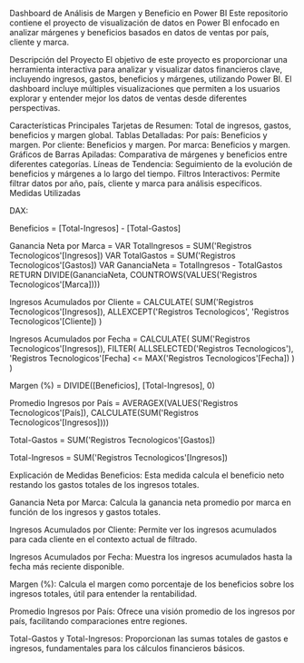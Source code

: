 Dashboard de Análisis de Margen y Beneficio en Power BI
Este repositorio contiene el proyecto de visualización de datos en Power BI enfocado en analizar márgenes y beneficios basados en datos de ventas por país, cliente y marca.

Descripción del Proyecto
El objetivo de este proyecto es proporcionar una herramienta interactiva para analizar y visualizar datos financieros clave, incluyendo ingresos, gastos, beneficios y márgenes, utilizando Power BI. El dashboard incluye múltiples visualizaciones que permiten a los usuarios explorar y entender mejor los datos de ventas desde diferentes perspectivas.

Características Principales
Tarjetas de Resumen: Total de ingresos, gastos, beneficios y margen global.
Tablas Detalladas:
Por país: Beneficios y margen.
Por cliente: Beneficios y margen.
Por marca: Beneficios y margen.
Gráficos de Barras Apiladas: Comparativa de márgenes y beneficios entre diferentes categorías.
Líneas de Tendencia: Seguimiento de la evolución de beneficios y márgenes a lo largo del tiempo.
Filtros Interactivos: Permite filtrar datos por año, país, cliente y marca para análisis específicos.
Medidas Utilizadas

DAX:

Beneficios = [Total-Ingresos] - [Total-Gastos]

Ganancia Neta por Marca = 
VAR TotalIngresos = SUM('Registros Tecnologicos'[Ingresos])
VAR TotalGastos = SUM('Registros Tecnologicos'[Gastos])
VAR GananciaNeta = TotalIngresos - TotalGastos
RETURN
DIVIDE(GananciaNeta, COUNTROWS(VALUES('Registros Tecnologicos'[Marca])))


Ingresos Acumulados por Cliente = 
CALCULATE(
    SUM('Registros Tecnologicos'[Ingresos]),
    ALLEXCEPT('Registros Tecnologicos', 'Registros Tecnologicos'[Cliente])
)

Ingresos Acumulados por Fecha = 
CALCULATE(
    SUM('Registros Tecnologicos'[Ingresos]),
    FILTER(
        ALLSELECTED('Registros Tecnologicos'),
        'Registros Tecnologicos'[Fecha] <= MAX('Registros Tecnologicos'[Fecha])
    )
)

Margen (%) = DIVIDE([Beneficios], [Total-Ingresos], 0)

Promedio Ingresos por País = AVERAGEX(VALUES('Registros Tecnologicos'[País]), CALCULATE(SUM('Registros Tecnologicos'[Ingresos])))

Total-Gastos = SUM('Registros Tecnologicos'[Gastos])

Total-Ingresos = SUM('Registros Tecnologicos'[Ingresos])

Explicación de Medidas
Beneficios: Esta medida calcula el beneficio neto restando los gastos totales de los ingresos totales.

Ganancia Neta por Marca: Calcula la ganancia neta promedio por marca en función de los ingresos y gastos totales.

Ingresos Acumulados por Cliente: Permite ver los ingresos acumulados para cada cliente en el contexto actual de filtrado.

Ingresos Acumulados por Fecha: Muestra los ingresos acumulados hasta la fecha más reciente disponible.

Margen (%): Calcula el margen como porcentaje de los beneficios sobre los ingresos totales, útil para entender la rentabilidad.

Promedio Ingresos por País: Ofrece una visión promedio de los ingresos por país, facilitando comparaciones entre regiones.

Total-Gastos y Total-Ingresos: Proporcionan las sumas totales de gastos e ingresos, fundamentales para los cálculos financieros básicos.

